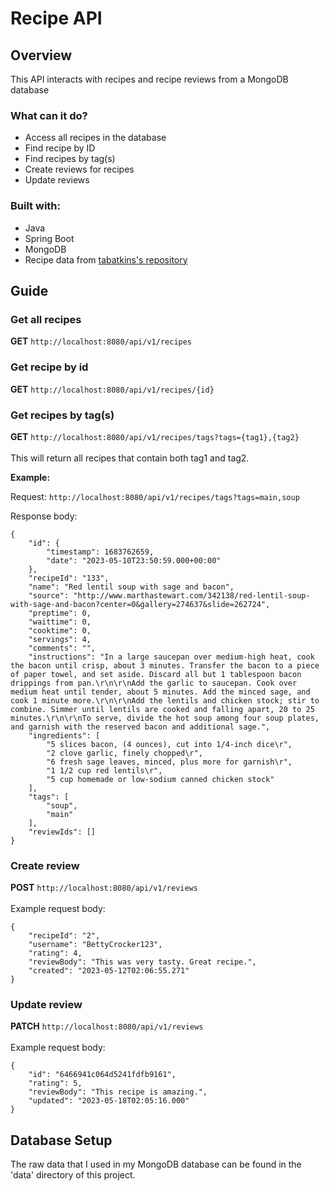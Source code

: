# Recipe API
## Overview
This API interacts with recipes and recipe reviews from a MongoDB database

### What can it do?
<ul>
  <li>Access all recipes in the database</li>
  <li>Find recipe by ID</li>
  <li>Find recipes by tag(s)</li>
  <li>Create reviews for recipes</li>
  <li>Update reviews</li>
</ul>

### Built with:
- Java
- Spring Boot
- MongoDB
- Recipe data from [tabatkins's repository](https://github.com/tabatkins/recipe-db)

## Guide
### Get all recipes
**GET** `http://localhost:8080/api/v1/recipes`

### Get recipe by id
**GET** `http://localhost:8080/api/v1/recipes/{id}`

### Get recipes by tag(s)
**GET** `http://localhost:8080/api/v1/recipes/tags?tags={tag1},{tag2}`
<br><br>
This will return all recipes that contain both tag1 and tag2.

**Example:** 

Request: `http://localhost:8080/api/v1/recipes/tags?tags=main,soup`

Response body:
```
{
    "id": {
        "timestamp": 1683762659,
        "date": "2023-05-10T23:50:59.000+00:00"
    },
    "recipeId": "133",
    "name": "Red lentil soup with sage and bacon",
    "source": "http://www.marthastewart.com/342138/red-lentil-soup-with-sage-and-bacon?center=0&gallery=274637&slide=262724",
    "preptime": 0,
    "waittime": 0,
    "cooktime": 0,
    "servings": 4,
    "comments": "",
    "instructions": "In a large saucepan over medium-high heat, cook the bacon until crisp, about 3 minutes. Transfer the bacon to a piece of paper towel, and set aside. Discard all but 1 tablespoon bacon drippings from pan.\r\n\r\nAdd the garlic to saucepan. Cook over medium heat until tender, about 5 minutes. Add the minced sage, and cook 1 minute more.\r\n\r\nAdd the lentils and chicken stock; stir to combine. Simmer until lentils are cooked and falling apart, 20 to 25 minutes.\r\n\r\nTo serve, divide the hot soup among four soup plates, and garnish with the reserved bacon and additional sage.",
    "ingredients": [
        "5 slices bacon, (4 ounces), cut into 1/4-inch dice\r",
        "2 clove garlic, finely chopped\r",
        "6 fresh sage leaves, minced, plus more for garnish\r",
        "1 1/2 cup red lentils\r",
        "5 cup homemade or low-sodium canned chicken stock"
    ],
    "tags": [
        "soup",
        "main"
    ],
    "reviewIds": []
}
```

### Create review
**POST** `http://localhost:8080/api/v1/reviews`
<br><br>Example request body:
```
{
    "recipeId": "2",
    "username": "BettyCrocker123",
    "rating": 4,
    "reviewBody": "This was very tasty. Great recipe.",
    "created": "2023-05-12T02:06:55.271"
}
```
### Update review
**PATCH** `http://localhost:8080/api/v1/reviews`
<br><br>Example request body:
```
{
    "id": "6466941c064d5241fdfb9161",
    "rating": 5,
    "reviewBody": "This recipe is amazing.",
    "updated": "2023-05-18T02:05:16.000"
}
```
## Database Setup
The raw data that I used in my MongoDB database can be found in the 'data' directory of this project.
